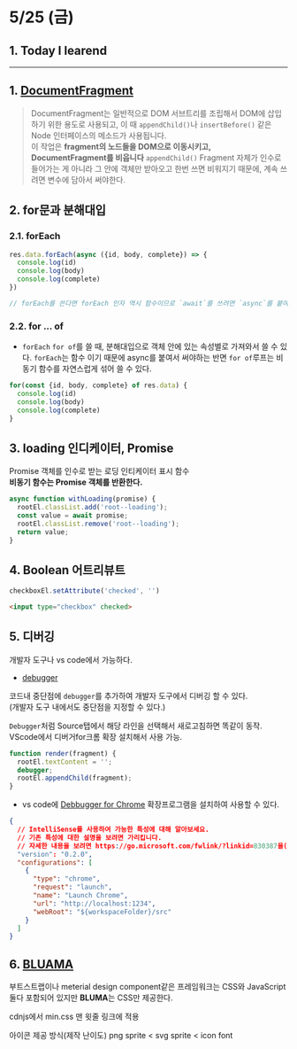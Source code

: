 # 5/25 (금)

## 1. Today I learend

---

## 1. [DocumentFragment](https://developer.mozilla.org/ko/docs/Web/API/DocumentFragment)

> DocumentFragment는 일반적으로 DOM 서브트리를 조립해서 DOM에 삽입하기 위한 용도로 사용되고, 이 때 `appendChild()`나 `insertBefore()` 같은 Node 인터페이스의 메소드가 사용됩니다.  
이 작업은 **fragment의 노드들을 DOM으로 이동시키고, DocumentFragment를 비웁니다** `appendChild()` Fragment 자체가 인수로 들어가는 게 아니라 그 안에 객체만 받아오고 한번 쓰면 비워지기 때문에, 계속 쓰려면 변수에 담아서 써야한다.
## 2. for문과 분해대입

### 2.1. forEach

```js
res.data.forEach(async ({id, body, complete}) => {
  console.log(id)
  console.log(body)
  console.log(complete)
})

// forEach를 쓴다면 forEach 인자 역시 함수이므로 `await`를 쓰려면 `async`를 붙여줘야한다.
```

### 2.2. for ... of
- `forEach` `for of`를 쓸 때, 분해대입으로 객체 안에 있는 속성별로 가져와서 쓸 수 있다. `forEach`는 함수 이기 때문에 async를 붙여서 써야하는 반면 `for of`루프는 비동기 함수를 자연스럽게 섞어 쓸 수 있다.

```js
for(const {id, body, complete} of res.data) {
  console.log(id)
  console.log(body)
  console.log(complete)
}
```

## 3. loading 인디케이터, Promise

Promise 객체를 인수로 받는 로딩 인티케이터 표시 함수  
**비동기 함수는 Promise 객체를 반환한다.**
```js
async function withLoading(promise) {
  rootEl.classList.add('root--loading');
  const value = await promise;
  rootEl.classList.remove('root--loading');
  return value;
}
```

## 4. Boolean 어트리뷰트 

```js
checkboxEl.setAttribute('checked', '')
```

```html
<input type="checkbox" checked>
```

## 5. 디버깅

개발자 도구나 vs code에서 가능하다.

+ [debugger](https://developer.mozilla.org/ko/docs/Web/JavaScript/Reference/Statements/debugger)

코드내 중단점에 `debugger`를 추가하여 개발자 도구에서 디버깅 할 수 있다.  
(개발자 도구 내에서도 중단점을 지정할 수 있다.)  

`Debugger`처럼 Source탭에서 해당 라인을 선택해서 새로고침하면 똑같이 동작. VScode에서 디버거for크롬 확장 설치해서 사용 가능.
```js
function render(fragment) {
  rootEl.textContent = '';
  debugger;
  rootEl.appendChild(fragment);
}
```

+ vs code에 [Debbugger for Chrome](https://github.com/Microsoft/vscode-chrome-debug) 확장프로그램을 설치하여 사용할 수 있다.
```json
{
  // IntelliSense를 사용하여 가능한 특성에 대해 알아보세요.
  // 기존 특성에 대한 설명을 보려면 가리킵니다.
  // 자세한 내용을 보려면 https://go.microsoft.com/fwlink/?linkid=830387을(를) 방문하세요.
  "version": "0.2.0",
  "configurations": [
    {
      "type": "chrome",
      "request": "launch",
      "name": "Launch Chrome",
      "url": "http://localhost:1234",
      "webRoot": "${workspaceFolder}/src"
    }
  ]
}
```

## 6. [BLUAMA](https://bulma.io/)

부트스트랩이나 meterial design component같은 프레임워크는 CSS와 JavaScript 둘다 포함되어 있지만 **BLUMA**는 CSS만 제공한다.

cdnjs에서 min.css 맨 윗줄 링크에 적용

아이콘 제공 방식(제작 난이도) png sprite < svg sprite < icon font
